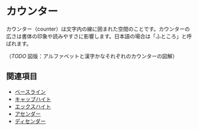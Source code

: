 # カウンター

カウンター（counter）は文字内の線に囲まれた空間のことです。カウンターの広さは書体の印象や読みやすさに影響します。日本語の場合は「ふところ」と呼ばれます。

（*TODO* 図版：アルファベットと漢字かなそれぞれのカウンターの図解）

## 関連項目

- [ベースライン](./baseline.md)
- [キャップハイト](./cap-height.md)
- [エックスハイト](./x-height.md)
- [アセンダー](./ascender.md)
- [ディセンダー](./descender.md)

